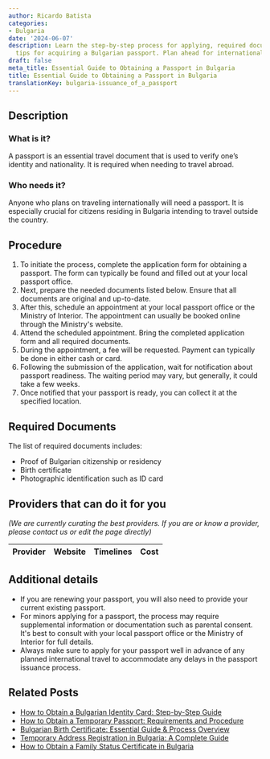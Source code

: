 ```yaml
---
author: Ricardo Batista
categories:
- Bulgaria
date: '2024-06-07'
description: Learn the step-by-step process for applying, required documents, and
  tips for acquiring a Bulgarian passport. Plan ahead for international travel.
draft: false
meta_title: Essential Guide to Obtaining a Passport in Bulgaria
title: Essential Guide to Obtaining a Passport in Bulgaria
translationKey: bulgaria-issuance_of_a_passport
---
```


## Description
### What is it?
A passport is an essential travel document that is used to verify one’s identity and nationality. It is required when needing to travel abroad.

### Who needs it?
Anyone who plans on traveling internationally will need a passport. It is especially crucial for citizens residing in Bulgaria intending to travel outside the country.

## Procedure
1. To initiate the process, complete the application form for obtaining a passport. The form can typically be found and filled out at your local passport office.
2. Next, prepare the needed documents listed below. Ensure that all documents are original and up-to-date.
3. After this, schedule an appointment at your local passport office or the Ministry of Interior. The appointment can usually be booked online through the Ministry's website.
4. Attend the scheduled appointment. Bring the completed application form and all required documents.
5. During the appointment, a fee will be requested. Payment can typically be done in either cash or card.
6. Following the submission of the application, wait for notification about passport readiness. The waiting period may vary, but generally, it could take a few weeks.
7. Once notified that your passport is ready, you can collect it at the specified location.

## Required Documents
The list of required documents includes:
- Proof of Bulgarian citizenship or residency
- Birth certificate
- Photographic identification such as ID card

## Providers that can do it for you

_(We are currently curating the best providers. If you are or know a provider, please contact us or edit the page directly)_

| Provider        |     Website     |     Timelines    |       Cost      |
| :-------------: | :-------------: |  :-------------: | :-------------: |

## Additional details
- If you are renewing your passport, you will also need to provide your current existing passport.
- For minors applying for a passport, the process may require supplemental information or documentation such as parental consent. It's best to consult with your local passport office or the Ministry of Interior for full details.
- Always make sure to apply for your passport well in advance of any planned international travel to accommodate any delays in the passport issuance process.



## Related Posts

- [How to Obtain a Bulgarian Identity Card: Step-by-Step Guide](https://tramitit.com/guides/bulgaria/issuance_of_an_identity_card/)
- [How to Obtain a Temporary Passport: Requirements and Procedure](https://tramitit.com/guides/bulgaria/issuance_of_a_temporary_passport/)
- [Bulgarian Birth Certificate: Essential Guide & Process Overview](https://tramitit.com/guides/bulgaria/issuance_of_a_birth_certificate/)
- [Temporary Address Registration in Bulgaria: A Complete Guide](https://tramitit.com/guides/bulgaria/temporary_address_registration/)
- [How to Obtain a Family Status Certificate in Bulgaria](https://tramitit.com/guides/bulgaria/issuance_of_a_family_status_certificate/)